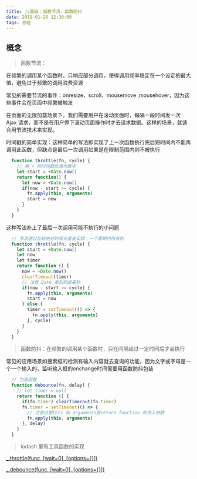 ```yaml
---
title: js基础：函数节流，函数防抖
date: 2019-01-26 12:30:00
tags: 总结
---
```


## 概念
> 函数节流：

在频繁的调用某个函数时，只响应部分调用，使得调用频率稳定在一个设定的最大值，避免过于频繁的调用浪费资源  

常见的需要节流的事件：onresize，scroll，mousemove ,mousehover，因为这些事件会在页面中频繁被触发  

在页面的无限加载场景下，我们需要用户在滚动页面时，每隔一段时间发一次 Ajax 请求，而不是在用户停下滚动页面操作时才去请求数据。这样的场景，就适合用节流技术来实现。

时间戳的简单实现：这种简单的写法即实现了上一次函数执行完后短时间内不能再调用此函数，但缺点是最后一次调用如果是在限制范围内则不被执行
``` javascript 
  function throttle(fn, cycle) {
    // 用 + 将时间戳处理为数字
    let start = +Date.now()
    return function() {
      let now = +Date.now()
      if(now - start >= cycle) {
        fn.apply(this, arguments)
        start = now
      }
    }
  }
```  
这种写法补上了最后一次调用可能不执行的小问题
``` javascript 
  // 节流通过比较绝对时间长度来实现：一个周期内所有的
  function throttle(fn, cycle) {
    let start = +Date.now()
    let now
    let timer
    return function () {
      now = +Date.now()
      clearTimeout(timer)
      // 注意 Date 拿到的是毫秒
      if(now - start >= cycle) {
        fn.apply(this, arguments)
        start = now
      } else {
        timer = setTimeout(() => {
          fn.apply(this, arguments)
        }, cycle)
      }
    }
  }
```

> 函数防抖：在频繁的调用某个函数时，只在间隔超过一定时间后才会执行

常见的应用场景如搜索框的检测有输入内容就去查询的功能，因为文字或字母是一个一个输入的，监听输入框的onchange时间需要用函数防抖包装

``` javascript
  // 包装函数
  function debounce(fn, delay) {
    // let timer = null
    return function () {
      if(fn.timer) clearTimerout(fn.timer)
      fn.timer = setTimeout(() => {
        // 注意这里this 和 arguments是return function 的传入参数
        fn.apply(this, arguments)
      }, delay)
    }
  }
```

> lodash 里有工具函数的实现

[_.throttle(func, [wait=0], [options={}])](https://www.html.cn/doc/lodash/#_throttlefunc-wait0-options)

[_.debounce(func, [wait=0], [options={}])](https://www.html.cn/doc/lodash/#_debouncefunc-wait0-options)
